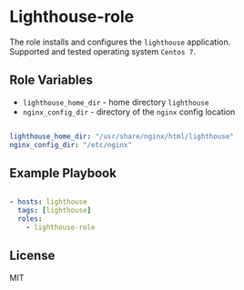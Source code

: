 Lighthouse-role
=========

The role installs and configures the `lighthouse` application.   
Supported and tested operating system `Centos 7`.

Role Variables
--------------

- `lighthouse_home_dir` - home directory `lighthouse` 
- `nginx_config_dir` - directory of the `nginx` config location 

```yml

lighthouse_home_dir: "/usr/share/nginx/html/lighthouse"
nginx_config_dir: "/etc/nginx"

```

Example Playbook
----------------

```yml

- hosts: lighthouse
  tags: [lighthouse]
  roles:
    - lighthouse-role
```

License
-------

MIT

